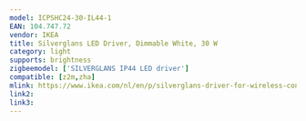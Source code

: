 ```yaml
---
model: ICPSHC24-30-IL44-1
EAN: 104.747.72
vendor: IKEA
title: Silverglans LED Driver, Dimmable White, 30 W
category: light
supports: brightness
zigbeemodel: ['SILVERGLANS IP44 LED driver']
compatible: [z2m,zha]
mlink: https://www.ikea.com/nl/en/p/silverglans-driver-for-wireless-control-dimmable-white-10474772/
link2: 
link3: 
---
```

